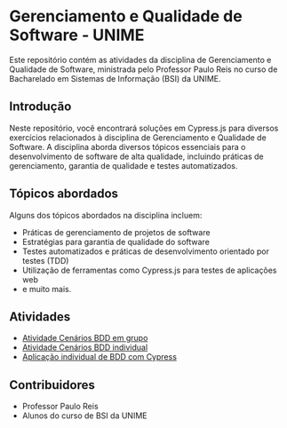 # Gerenciamento e Qualidade de Software - UNIME

Este repositório contém as atividades da disciplina de Gerenciamento e Qualidade de Software, ministrada pelo Professor Paulo Reis no curso de Bacharelado em Sistemas de Informação (BSI) da UNIME.

## Introdução

Neste repositório, você encontrará soluções em Cypress.js para diversos exercícios relacionados à disciplina de Gerenciamento e Qualidade de Software. A disciplina aborda diversos tópicos essenciais para o desenvolvimento de software de alta qualidade, incluindo práticas de gerenciamento, garantia de qualidade e testes automatizados.

## Tópicos abordados

Alguns dos tópicos abordados na disciplina incluem:

- Práticas de gerenciamento de projetos de software
- Estratégias para garantia de qualidade do software
- Testes automatizados e práticas de desenvolvimento orientado por testes (TDD)
- Utilização de ferramentas como Cypress.js para testes de aplicações web
- e muito mais.

## Atividades

- [Atividade Cenários BDD em grupo](https://docs.google.com/document/d/11bCS_RZlNgRQNVEbaKnyzbB8ZiJBFWKn70ZCuq1q8xg/edit?usp=sharing)
- [Atividade Cenários BDD individual](https://docs.google.com/document/d/1pykU5p3hAvZY1WljsOnt5Mhydk0YdK_k_xnd7cFMNwM/edit?usp=sharing)
- [Aplicação individual de BDD com Cypress](https://docs.google.com/document/d/11bCS_RZlNgRQNVEbaKnyzbB8ZiJBFWKn70ZCuq1q8xg/edit?usp=sharing)

## Contribuidores

- Professor Paulo Reis
- Alunos do curso de BSI da UNIME
